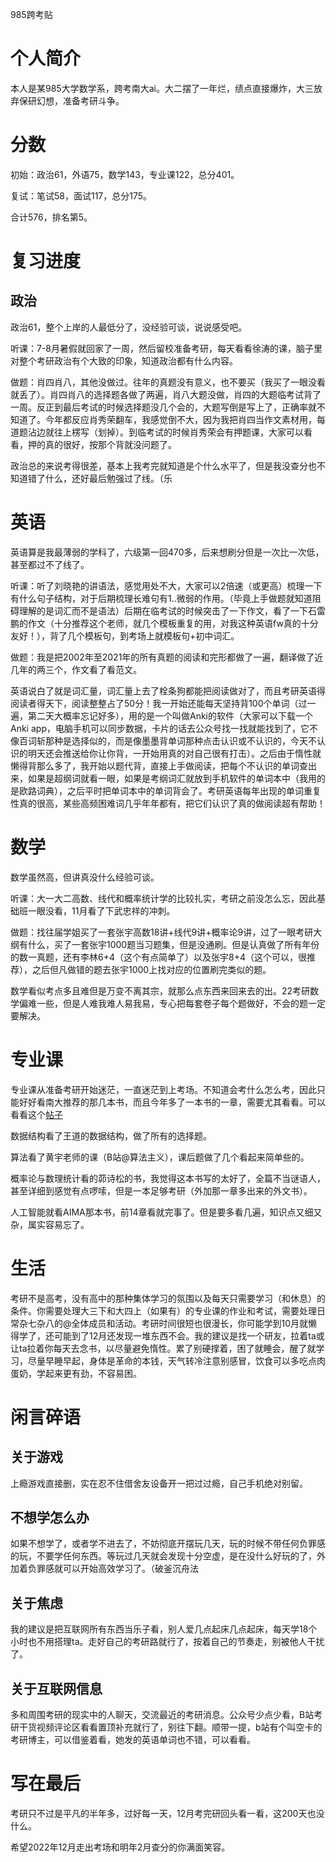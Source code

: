 985跨考贴

# 个人简介

本人是某985大学数学系，跨考南大ai。大二摆了一年烂，绩点直接爆炸，大三放弃保研幻想，准备考研斗争。

# 分数

初始：政治61，外语75，数学143，专业课122，总分401。

复试：笔试58，面试117，总分175。

合计576，排名第5。

# 复习进度

## 政治

政治61，整个上岸的人最低分了，没经验可谈，说说感受吧。

听课：7-8月暑假就回家了一周，然后留校准备考研，每天看看徐涛的课，脑子里对整个考研政治有个大致的印象，知道政治都有什么内容。

做题：肖四肖八，其他没做过。往年的真题没有意义，也不要买（我买了一眼没看就丢了）。肖四肖八的选择题各做了两遍，肖八大题没做，肖四的大题临考试背了一周。反正到最后考试的时候选择题没几个会的，大题写倒是写上了，正确率就不知道了。今年都反应肖秀荣翻车，我感觉倒不大，因为我把肖四当作文素材用，每道题沾边就往上楞写（划掉）。到临考试的时候肖秀荣会有押题课，大家可以看看，押的真的很好，按那个背就没问题了。

政治总的来说考得很差，基本上我考完就知道是个什么水平了，但是我没查分也不知道错了什么，还好最后勉强过了线。（乐

# 英语

英语算是我最薄弱的学科了，六级第一回470多，后来想刷分但是一次比一次低，甚至都过不了线了。

听课：听了刘晓艳的讲语法，感觉用处不大，大家可以2倍速（或更高）梳理一下有什么句子结构，对于后期梳理长难句有1..微弱的作用。（毕竟上手做题就知道阻碍理解的是词汇而不是语法）后期在临考试的时候突击了一下作文，看了一下石雷鹏的作文（十分推荐这个老师，就几个模板重复的用，对我这种英语fw真的十分友好！），背了几个模板句，到考场上就模板句+初中词汇。

做题：我是把2002年至2021年的所有真题的阅读和完形都做了一遍，翻译做了近几年的两三个，作文看了看范文。

英语说白了就是词汇量，词汇量上去了栓条狗都能把阅读做对了，而且考研英语得阅读者得天下，阅读整整占了50分！我一开始还能每天坚持背100个单词（过一遍，第二天大概率忘记好多），用的是一个叫做Anki的软件（大家可以下载一个Anki app，电脑手机可以同步数据，卡片的话去公众号找一找就能找到了，它不像百词斩那种是选择似的，而是像墨墨背单词那种点击认识或不认识的，今天不认识的明天还会推送给你让你背，一开始用真的对自己很有打击）。之后由于惰性就懒得背那么多了，我开始以题代背，直接上手做阅读，把每个不认识的单词查出来，如果是超纲词就看一眼，如果是考纲词汇就放到手机软件的单词本中（我用的是欧路词典），之后平时把单词本中的单词背会了。考研英语每年出现的单词重复性真的很高，某些高频困难词几乎年年都有，把它们认识了真的做阅读超有帮助！

# 数学

数学虽然高，但讲真没什么经验可谈。

听课：大一大二高数、线代和概率统计学的比较扎实，考研之前没怎么忘，因此基础班一眼没看，11月看了下武忠祥的冲刺。

做题：找往届学姐买了一套张宇高数18讲+线代9讲+概率论9讲，过了一眼考研大纲有什么，买了一套张宇1000题当习题集，但是没通刷。但是认真做了所有年份的数一真题，还有李林6+4（这个有点简单了）以及张宇8+4（这个可以，很推荐），之后但凡做错的题去张宇1000上找对应的位置刷完类似的题。

数学看似考点多且难但是万变不离其宗，就那么点东西来回来去的出。22考研数学偏难一些，但是人难我难人易我易，专心把每套卷子每个题做好，不会的题一定要解决。

# 专业课

专业课从准备考研开始迷茫，一直迷茫到上考场。不知道会考什么怎么考，因此只能好好看南大推荐的那几本书，而且今年多了一本书的一章，需要尤其看看。可以看看这个[帖子](https://blog.csdn.net/qq_45228537/article/details/115448786)

数据结构看了王道的数据结构，做了所有的选择题。

算法看了黄宇老师的课（B站@算法主义），课后题做了几个看起来简单些的。

概率论与数理统计看的茆诗松的书，我觉得这本书写的太好了，全篇不当谜语人，甚至详细到感觉有点啰嗦，但是一本足够考研（外加那一章多出来的外文书）。

人工智能就看AIMA那本书，前14章看就完事了。但是要多看几遍，知识点又细又杂，属实容易忘了。

# 生活

考研不是高考，没有高中的那种集体学习的氛围以及每天只需要学习（和休息）的条件。你需要处理大三下和大四上（如果有）的专业课的作业和考试，需要处理日常杂七杂八的@全体成员和活动。考研时间很短也很漫长，你可能学到10月就懒得学了，还可能到了12月还发现一堆东西不会。我的建议是找一个研友，拉着ta或让ta拉着你每天去念书，以尽量避免惰性。累了别硬撑着，困了就睡会，醒了就学习，尽量早睡早起，身体是革命的本钱，天气转冷注意别感冒，饮食可以多吃点肉蛋奶，学起来更有劲，不容易困。

# 闲言碎语

## 关于游戏

上瘾游戏直接删，实在忍不住借舍友设备开一把过过瘾，自己手机绝对别留。

## 不想学怎么办

如果不想学了，或者学不进去了，不妨彻底开摆玩几天，玩的时候不带任何负罪感的玩，不要学任何东西。等玩过几天就会发现十分空虚，是在没什么好玩的了，外加着负罪感就可以开始高效学习了。（破釜沉舟法

## 关于焦虑

我的建议是把互联网所有东西当乐子看，别人爱几点起床几点起床，每天学18个小时也不用搭理ta。走好自己的考研路就行了，按着自己的节奏走，别被他人干扰了。

## 关于互联网信息

多和周围考研的现实中的人聊天，交流最近的考研消息。公众号少点少看，B站考研干货视频评论区看看置顶补充就行了，别往下翻。顺带一提，b站有个叫空卡的考研博主，可以借鉴着看，她发的英语单词也不错，可以看看。

# 写在最后

考研只不过是平凡的半年多，过好每一天，12月考完研回头看一看，这200天也没什么。

希望2022年12月走出考场和明年2月查分的你满面笑容。